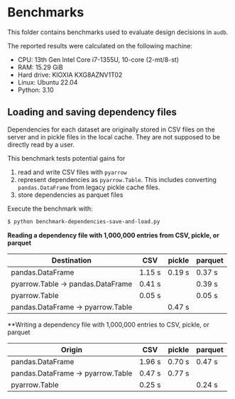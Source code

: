 # Benchmarks

This folder contains benchmarks
used to evaluate design decisions
in `audb`.

The reported results were calculated
on the following machine:

* CPU: 13th Gen Intel Core i7-1355U, 10-core (2-mt/8-st)
* RAM: 15.29 GiB
* Hard drive: KIOXIA KXG8AZNV1T02
* Linux: Ubuntu 22.04
* Python: 3.10


## Loading and saving dependency files

Dependencies for each dataset
are originally stored in CSV files
on the server
and in pickle files
in the local cache.
They are not supposed to be directly read
by a user.

This benchmark tests
potential gains for

1. read and write CSV files with `pyarrow`
2. represent dependencies as `pyarrow.Table`.
  This includes converting
  `pandas.DataFrame`
  from legacy pickle cache files.
3. store dependencies as parquet files

Execute the benchmark with:

```bash
$ python benchmark-dependencies-save-and-load.py
```

**Reading a dependency file
with 1,000,000 entries
from CSV, pickle, or parquet**

| Destination                       | CSV    | pickle | parquet |
| --------------------------------- | ------ | ------ | ------- |
| pandas.DataFrame                  | 1.15 s | 0.19 s | 0.37 s  |
| pyarrow.Table -> pandas.DataFrame | 0.41 s |        | 0.39 s  |
| pyarrow.Table                     | 0.05 s |        | 0.05 s  |
| pandas.DataFrame -> pyarrow.Table |        | 0.47 s |         |

**Writing a dependency file
with 1,000,000 entries
to CSV, pickle, or parquet

| Origin                            | CSV    | pickle | parquet |
| --------------------------------- | ------ | ------ | ------- |
| pandas.DataFrame                  | 1.96 s | 0.70 s | 0.47 s  |
| pandas.DataFrame -> pyarrow.Table | 0.47 s | 0.77 s |         |
| pyarrow.Table                     | 0.25 s |        | 0.24 s  |

